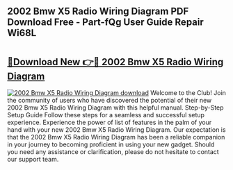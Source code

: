 ## 2002 Bmw X5 Radio Wiring Diagram PDF Download Free - Part-fQg User Guide Repair Wi68L

# <h2><a href="http://dfsyv6.blite.top/?on=2002+Bmw+X5+Radio+Wiring+Diagram">🔗Download New 👉🔴 2002 Bmw X5 Radio Wiring Diagram</a></h2>

[![2002 Bmw X5 Radio Wiring Diagram download](https://i.imgur.com/lujVjoI.png)](http://dfsyv6.blite.top/?on=2002+Bmw+X5+Radio+Wiring+Diagram)
Welcome to the Club! Join the community of users who have discovered the potential of their new 2002 Bmw X5 Radio Wiring Diagram with this helpful manual. Step-by-Step Setup Guide Follow these steps for a seamless and successful setup experience. Experience the power of list of features in the palm of your hand with your new 2002 Bmw X5 Radio Wiring Diagram. Our expectation is that the 2002 Bmw X5 Radio Wiring Diagram has been a reliable companion in your journey to becoming proficient in using your new gadget. Should you need any assistance or clarification, please do not hesitate to contact our support team.
